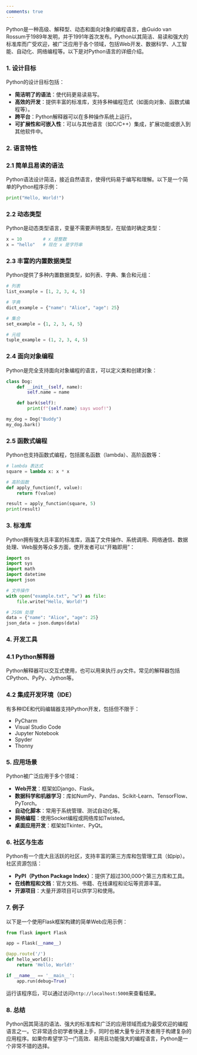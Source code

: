 ```yaml
---
comments: true
---
```


Python是一种高级、解释型、动态和面向对象的编程语言，由Guido van Rossum于1989年发明，并于1991年首次发布。Python以其简洁、易读和强大的标准库而广受欢迎，被广泛应用于各个领域，包括Web开发、数据科学、人工智能、自动化、网络编程等。以下是对Python语言的详细介绍。

### 1. 设计目标

Python的设计目标包括：

- **简洁明了的语法**：使代码更易读易写。
- **高效的开发**：提供丰富的标准库，支持多种编程范式（如面向对象、函数式编程等）。
- **跨平台**：Python解释器可以在多种操作系统上运行。
- **可扩展性和可嵌入性**：可以与其他语言（如C/C++）集成，扩展功能或嵌入到其他软件中。

### 2. 语言特性

### 2.1 简单且易读的语法

Python语法设计简洁，接近自然语言，使得代码易于编写和理解。以下是一个简单的Python程序示例：

```python
print("Hello, World!")

```

### 2.2 动态类型

Python是动态类型语言，变量不需要声明类型，在赋值时确定类型：

```python
x = 10        # x 是整数
x = "hello"   # 现在 x 是字符串

```

### 2.3 丰富的内置数据类型

Python提供了多种内置数据类型，如列表、字典、集合和元组：

```python
# 列表
list_example = [1, 2, 3, 4, 5]

# 字典
dict_example = {"name": "Alice", "age": 25}

# 集合
set_example = {1, 2, 3, 4, 5}

# 元组
tuple_example = (1, 2, 3, 4, 5)

```

### 2.4 面向对象编程

Python是完全支持面向对象编程的语言，可以定义类和创建对象：

```python
class Dog:
    def __init__(self, name):
        self.name = name

    def bark(self):
        print(f"{self.name} says woof!")

my_dog = Dog("Buddy")
my_dog.bark()

```

### 2.5 函数式编程

Python也支持函数式编程，包括匿名函数（lambda）、高阶函数等：

```python
# lambda 表达式
square = lambda x: x * x

# 高阶函数
def apply_function(f, value):
    return f(value)

result = apply_function(square, 5)
print(result)

```

### 3. 标准库

Python拥有强大且丰富的标准库，涵盖了文件操作、系统调用、网络通信、数据处理、Web服务等众多方面，使开发者可以“开箱即用”：

```python
import os
import sys
import math
import datetime
import json

# 文件操作
with open("example.txt", "w") as file:
    file.write("Hello, World!")

# JSON 处理
data = {"name": "Alice", "age": 25}
json_data = json.dumps(data)

```

### 4. 开发工具

### 4.1 Python解释器

Python解释器可以交互式使用，也可以用来执行.py文件。常见的解释器包括CPython、PyPy、Jython等。

### 4.2 集成开发环境（IDE）

有多种IDE和代码编辑器支持Python开发，包括但不限于：

- PyCharm
- Visual Studio Code
- Jupyter Notebook
- Spyder
- Thonny

### 5. 应用场景

Python被广泛应用于多个领域：

- **Web开发**：框架如Django、Flask。
- **数据科学和机器学习**：库如NumPy、Pandas、Scikit-Learn、TensorFlow、PyTorch。
- **自动化脚本**：常用于系统管理、测试自动化等。
- **网络编程**：使用Socket编程或网络库如Twisted。
- **桌面应用开发**：框架如Tkinter、PyQt。

### 6. 社区与生态

Python有一个庞大且活跃的社区，支持丰富的第三方库和包管理工具（如pip）。社区资源包括：

- **PyPI（Python Package Index）**：提供了超过300,000个第三方库和工具。
- **在线教程和文档**：官方文档、书籍、在线课程和论坛等资源丰富。
- **开源项目**：大量开源项目可以供学习和使用。

### 7. 例子

以下是一个使用Flask框架构建的简单Web应用示例：

```python
from flask import Flask

app = Flask(__name__)

@app.route('/')
def hello_world():
    return 'Hello, World!'

if __name__ == '__main__':
    app.run(debug=True)

```

运行该程序后，可以通过访问`http://localhost:5000`来查看结果。

### 8. 总结

Python因其简洁的语法、强大的标准库和广泛的应用领域而成为最受欢迎的编程语言之一。它非常适合初学者快速上手，同时也被大量专业开发者用于构建复杂的应用程序。如果你希望学习一门高效、易用且功能强大的编程语言，Python是一个非常不错的选择。